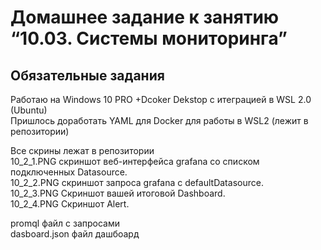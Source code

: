 <h1 class="code-line" data-line-start=0 data-line-end=1 ><a id="____1003___0"></a>Домашнее задание к занятию “10.03. Системы мониторинга”</h1>
<h2 class="code-line" data-line-start=2 data-line-end=3 ><a id="__2"></a>Обязательные задания</h2>
<p class="has-line-data" data-line-start="4" data-line-end="6">Работаю на Windows 10 PRO +Dcoker Dekstop с итеграцией в WSL 2.0 (Ubuntu)<br>
Пришлось доработать YAML для Docker для работы в WSL2 (лежит в репозитории)</p>
<p class="has-line-data" data-line-start="7" data-line-end="12">Все скрины лежат в репозитории<br>
10_2_1.PNG скриншот веб-интерфейса grafana со списком подключенных Datasource.<br>
10_2_2.PNG скриншот запроса grafana с defaultDatasource.<br>
10_2_3.PNG Скриншот вашей итоговой Dashboard.<br>
10_2_4.PNG Скриншот Alert.</p>
<p class="has-line-data" data-line-start="13" data-line-end="15">promql файл с запросами<br>
dasboard.json файл дашбоард</p>